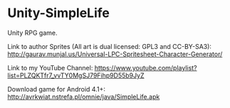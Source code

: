 # Unity-SimpleLife
Unity RPG game.

Link to author Sprites (All art is dual licensed: GPL3 and CC-BY-SA3):
http://gaurav.munjal.us/Universal-LPC-Spritesheet-Character-Generator/

Link to my YouTube Channel:
https://www.youtube.com/playlist?list=PLZQKTfr7_vvTY0MgSJ79Fihp9D55b9JyZ

Download game for Android 4.1+:
http://avrkwiat.nstrefa.pl/omnie/java/SimpleLife.apk
